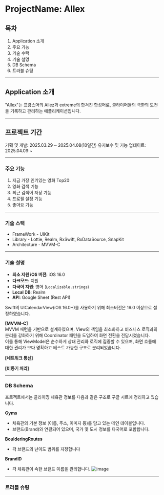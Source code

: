 # ProjectName: Allex

## 목차
1. Application 소개
2. 주요 기능
3. 기술 수택
4. 기술 설명
5. DB Schema
6. 트러블 슈팅

***

## Application 소개
"Allex"는 프랑스어의 Allez과 extreme의 합쳐진 합성어로, 클라이머들의 극한의 도전을 기록하고 관리하는 애플리케이션입니다.

***

## 프로젝트 기간
기획 및 개발: 2025.03.29 ~ 2025.04.08(10일간)
유지보수 및 기능 업데이트: 2025.04.09 ~


***

### 주요 기능
1. 지금 가장 인기있는 영화 Top20
2. 영화 검색 기능
3. 최근 검색어 저장 기능
4. 프로필 설정 기능
5. 좋아요 기능

***
### 기술 스택
- FrameWork - UIKit  
- Library - Lottie, Realm, RxSwift, RxDataSource, SnapKit
- Architecture - MVVM-C

***
### 기술 설명
- **최소 지원 iOS 버전**: iOS 16.0  
- **다크모드**: 지원  
- **다국어 지원**: 영어 (`Localizable.strings`)
- **Local DB**: Realm
- **API**: Google Sheet (Rest API)

Swift의 UICalendarView(iOS 16.0+)를 사용하기 위해 최소버전은 16.0 이상으로 설정하였습니다.

<b>[MVVM-C]</b>  
MVVM 패턴을 기반으로 설계하였으며, View의 책임을 최소화하고 비즈니스 로직과의 분리를 강화하기 위해 Coordinator 패턴을 도입하여 화면 전환을 전담시켰습니다.  
이를 통해 ViewModel은 순수하게 상태 관리와 로직에 집중할 수 있으며, 화면 흐름에 대한 관리가 보다 명확하고 테스트 가능한 구조로 분리되었습니다.

<b>[네트워크 통신]</b> 

<b>[비동기 처리]</b>




***

### DB Schema
 프로젝트에서는 클라이밍 체육관 정보를 다음과 같은 구조로 구글 시트에 정리하고 있습니다.

**Gyms**
- 체육관의 기본 정보 (이름, 주소, 이미지 등)를 담고 있는 메인 테이블입니다.
- 브랜드(Brand)와 연결되어 있으며, 국가 및 도시 정보를 다국어로 포함합니다.

**BoulderingRoutes**
- 각 브랜드의 난이도 범위를 지정합니다 

**BrandID**
- 각 체육관이 속한 브랜드 이름을 관리합니다.
 ![image](https://github.com/user-attachments/assets/35749599-a92f-49a8-97c8-618796e9e48e)

***
### 트러블 슈팅





